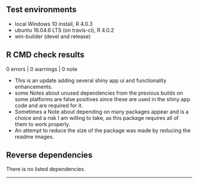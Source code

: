 ## Test environments
* local Windows 10 install, R 4.0.3
* ubuntu 16.04.6 LTS (on travis-ci), R 4.0.2
* win-builder (devel and release)

## R CMD check results

0 errors | 0 warnings | 0 note

* This is an update adding several shiny app ui and functionality enhancements.
* some Notes about unused dependencies from the previous builds on some platforms are false positives since these are used in the shiny app code and are required for it.
* Sometimes a Note about depending on many packages appear and is a choice and a risk I am willing to take, as this package requires all of them to work properly.
* An attempt to reduce the size of the package was made by reducing the readme images.

## Reverse dependencies

There is no listed dependencies.

---


